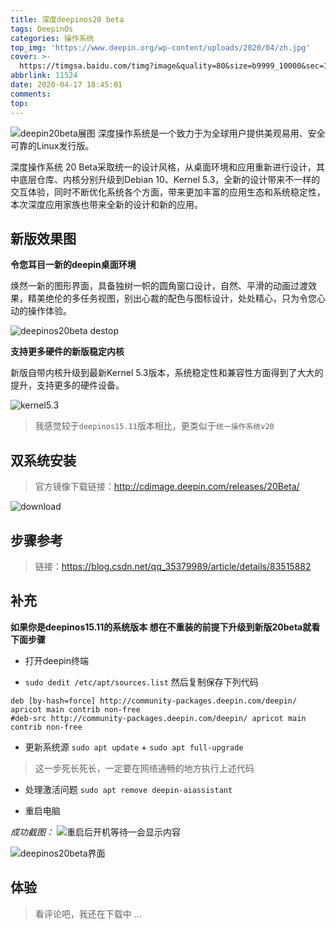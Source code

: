 ```yaml
---
title: 深度deepinos20 beta
tags: DeepinOs
categories: 操作系统
top_img: 'https://www.deepin.org/wp-content/uploads/2020/04/zh.jpg'
cover: >-
  https://timgsa.baidu.com/timg?image&quality=80&size=b9999_10000&sec=1587134092332&di=c9a6f38a78f2d1e3f95c1f6f083295ca&imgtype=0&src=http%3A%2F%2Fimg0.imgtn.bdimg.com%2Fit%2Fu%3D1681015405%2C3511786507%26fm%3D214%26gp%3D0.jpg
abbrlink: 11524
date: 2020-04-17 18:45:01
comments:
top:
---
```

![deepin20beta展图](https://www.deepin.org/wp-content/uploads/2020/04/zh.jpg)
深度操作系统是一个致力于为全球用户提供美观易用、安全可靠的Linux发行版。

深度操作系统 20 Beta采取统一的设计风格，从桌面环境和应用重新进行设计，其中底层仓库、内核分别升级到Debian 10、Kernel 5.3，全新的设计带来不一样的交互体验，同时不断优化系统各个方面，带来更加丰富的应用生态和系统稳定性，本次深度应用家族也带来全新的设计和新的应用。

## 新版效果图

**令您耳目一新的deepin桌面环境**

焕然一新的图形界面，具备独树一帜的圆角窗口设计，自然、平滑的动画过渡效果，精美绝伦的多任务视图，别出心裁的配色与图标设计，处处精心，只为令您心动的操作体验。

![deepinos20beta destop](https://www.deepin.org/wp-content/uploads/2020/04/01-1.jpg)

**支持更多硬件的新版稳定内核**

新版自带内核升级到最新Kernel 5.3版本，系统稳定性和兼容性方面得到了大大的提升，支持更多的硬件设备。

![kernel5.3](https://www.deepin.org/wp-content/uploads/2020/04/03.jpg)


> 我感觉较于`deepinos15.11`版本相比，更类似于`统一操作系统v20`

## 双系统安装

> 官方镜像下载链接：http://cdimage.deepin.com/releases/20Beta/

![download](https://ae01.alicdn.com/kf/Hfccb571e1db84b43a577cbd655eddcf9f.png)


## 步骤参考

> 链接：https://blog.csdn.net/qq_35379989/article/details/83515882


## 补充
**如果你是deepinos15.11的系统版本 想在不重装的前提下升级到新版20beta就看下面步骤**

* 打开deepin终端

* `sudo dedit /etc/apt/sources.list` 然后复制保存下列代码
```
deb [by-hash=force] http://community-packages.deepin.com/deepin/ apricot main contrib non-free
#deb-src http://community-packages.deepin.com/deepin/ apricot main contrib non-free
```
* 更新系统源 `sudo apt update` + `sudo apt full-upgrade`

> 这一步死长死长，一定要在网络通畅的地方执行上述代码

* 处理激活问题 `sudo apt remove deepin-aiassistant`

* 重启电脑

*成功截图：*
![重启后开机等待一会显示内容](https://ae01.alicdn.com/kf/H73e33e565a604260901dbde444e531acu.jpg)

![deepinos20beta界面](https://ae01.alicdn.com/kf/Hda36795960a04f548abf8fe4a1cdff19O.png)


## 体验

> 看评论吧，我还在下载中 ...
